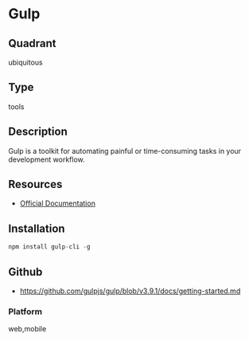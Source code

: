 # Gulp

## Quadrant
ubiquitous

## Type
tools

## Description
Gulp is a toolkit for automating painful or time-consuming tasks in your development workflow.

## Resources
* [Official Documentation](https://gulpjs.com/)

## Installation
``` js
npm install gulp-cli -g
```

## Github
* https://github.com/gulpjs/gulp/blob/v3.9.1/docs/getting-started.md

### Platform
web,mobile
